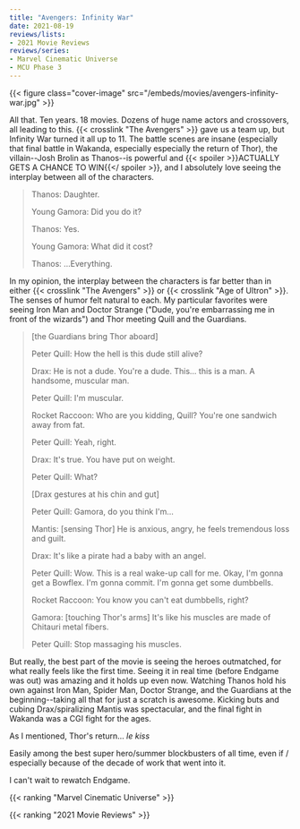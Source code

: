 ```yaml
---
title: "Avengers: Infinity War"
date: 2021-08-19
reviews/lists:
- 2021 Movie Reviews
reviews/series:
- Marvel Cinematic Universe
- MCU Phase 3
---
```

{{< figure class="cover-image" src="/embeds/movies/avengers-infinity-war.jpg" >}}

All that. Ten years. 18 movies. Dozens of huge name actors and crossovers, all leading to this. {{< crosslink "The Avengers" >}} gave us a team up, but Infinity War turned it all up to 11. The battle scenes are insane (especially that final battle in Wakanda, especially especially the return of Thor), the villain--Josh Brolin as Thanos--is powerful and {{< spoiler >}}ACTUALLY GETS A CHANCE TO WIN{{</ spoiler >}}, and I absolutely love seeing the interplay between all of the characters.

> Thanos: Daughter.
> 
> Young Gamora: Did you do it?
> 
> Thanos: Yes.
> 
> Young Gamora: What did it cost?
> 
> Thanos: ...Everything.


In my opinion, the interplay between the characters is far better than in either {{< crosslink "The Avengers" >}} or {{< crosslink "Age of Ultron" >}}. The senses of humor felt natural to each. My particular favorites were seeing Iron Man and Doctor Strange ("Dude, you're embarrassing me in front of the wizards") and Thor meeting Quill and the Guardians. 

> [the Guardians bring Thor aboard]
> 
> Peter Quill: How the hell is this dude still alive?
> 
> Drax: He is not a dude. You're a dude. This... this is a man. A handsome, muscular man.
> 
> Peter Quill: I'm muscular.
> 
> Rocket Raccoon: Who are you kidding, Quill? You're one sandwich away from fat.
> 
> Peter Quill: Yeah, right.
> 
> Drax: It's true. You have put on weight.
> 
> Peter Quill: What?
> 
> [Drax gestures at his chin and gut]
> 
> Peter Quill: Gamora, do you think I'm...
> 
> Mantis: [sensing Thor] He is anxious, angry, he feels tremendous loss and guilt.
> 
> Drax: It's like a pirate had a baby with an angel.
> 
> Peter Quill: Wow. This is a real wake-up call for me. Okay, I'm gonna get a Bowflex. I'm gonna commit. I'm gonna get some dumbbells.
> 
> Rocket Raccoon: You know you can't eat dumbbells, right?
> 
> Gamora: [touching Thor's arms] It's like his muscles are made of Chitauri metal fibers.
> 
> Peter Quill: Stop massaging his muscles.

But really, the best part of the movie is seeing the heroes outmatched, for what really feels like the first time. Seeing it in real time (before Endgame was out) was amazing and it holds up even now. Watching Thanos hold his own against Iron Man, Spider Man, Doctor Strange, and the Guardians at the beginning--taking all that for just a scratch is awesome. Kicking buts and cubing Drax/spiralizing Mantis was spectacular, and the final fight in Wakanda was a CGI fight for the ages. 

As I mentioned, Thor's return... *le kiss*

Easily among the best super hero/summer blockbusters of all time, even if / especially because of the decade of work that went into it. 

I can't wait to rewatch Endgame. 

{{< ranking "Marvel Cinematic Universe" >}}

{{< ranking "2021 Movie Reviews" >}}